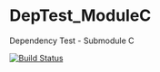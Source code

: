 # DepTest_ModuleC
Dependency Test - Submodule C

[![Build Status](https://travis-ci.org/mezorian/DepTest_ModuleC.svg?branch=master)](https://travis-ci.org/mezorian/DepTest_ModuleC)
